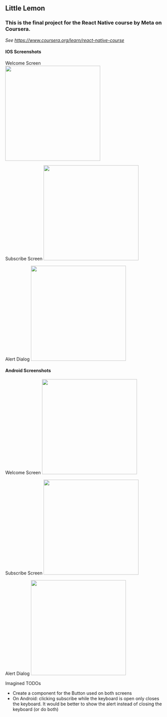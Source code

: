 ## Little Lemon

### This is the final project for the React Native course by Meta on Coursera.
*See https://www.coursera.org/learn/react-native-course*

#### IOS Screenshots

Welcome Screen
<br>
<img src="captures/IOS_Welcome.png" width="300">

Subscribe Screen
<img src="captures/IOS_Subscribe.png" width="300">

Alert Dialog
<img src="captures/IOS_Alert.png" width="300">

#### Android Screenshots

Welcome Screen
<img src="captures/Android_Welcome.png" width="300">

Subscribe Screen
<img src="captures/Android_Subscribe.png" width="300">

Alert Dialog
<img src="captures/Android_Alert.png" width="300">

Imagined TODOs
- Create a component for the Button used on both screens
- On Android: clicking subscribe while the keyboard is open only closes the keyboard. It would be better to show the alert instead of closing the keyboard (or do both)

